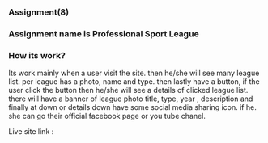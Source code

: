 <h3>Assignment(8)</h3>

<h3>Assignment name is Professional Sport League</h3> 

<h3>How its work?</h3>

<p>Its work mainly when a user visit the site. then he/she will see many league list. per league has a photo, name and type. then lastly have a button, if the user click the button then he/she will see a details of clicked league list. there will have a banner of league photo title, type, year , description and finally at down or details down have some social media sharing icon. if he. she can go their official facebook page or you tube chanel.</p>

Live site link : 


